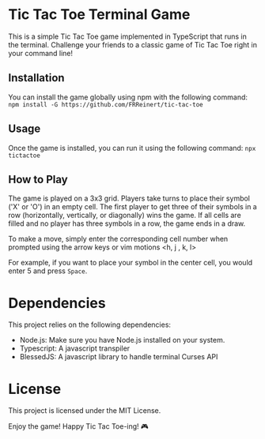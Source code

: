 # Tic Tac Toe Terminal Game
This is a simple Tic Tac Toe game implemented in TypeScript that runs in the terminal. Challenge your friends to a classic game of Tic Tac Toe right in your command line!

## Installation
You can install the game globally using npm with the following command:
```npm install -G https://github.com/FRReinert/tic-tac-toe```

## Usage
Once the game is installed, you can run it using the following command:
```npx tictactoe```

## How to Play
The game is played on a 3x3 grid. Players take turns to place their symbol ('X' or 'O') in an empty cell. The first player to get three of their symbols in a row (horizontally, vertically, or diagonally) wins the game. If all cells are filled and no player has three symbols in a row, the game ends in a draw.

To make a move, simply enter the corresponding cell number when prompted using the arrow keys or vim motions \<h, j , k, l>

For example, if you want to place your symbol in the center cell, you would enter 5 and press `Space`.

# Dependencies
This project relies on the following dependencies:

* Node.js: Make sure you have Node.js installed on your system.
* Typescript: A javascript transpiler
* BlessedJS: A javascript library to handle terminal Curses API

# License
This project is licensed under the MIT License.

Enjoy the game! Happy Tic Tac Toe-ing! 🎮